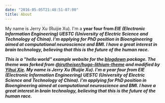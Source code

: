 ```yaml
---
date: "2016-05-05T21:48:51-07:00"
title: About
---
```


 My name is Jerry Xu (Ruijie Xu). I'm a <strong>year four<student> from <em>EIE (Electronic Information Engineering)<em> UESTC (University of Electric Science and Technology of China). I'm applying for PhD position in Bioengineering aimed at computational neuroscience and BMI. I have a great interest in brain technology, believing that this is the future of the human race. 
 
This is a "hello world" example website for the [**blogdown**](https://github.com/rstudio/blogdown) package. The theme was forked from [@jrutheiser/hugo-lithium-theme](https://github.com/jrutheiser/hugo-lithium-theme) and modified by [Yihui Xie](https://github.com/yihui/hugo-lithium).
 My name is Jerry Xu (Ruijie Xu). I'm a <strong>year four<student> from <em>EIE (Electronic Information Engineering)<em> UESTC (University of Electric Science and Technology of China). I'm applying for PhD position in Bioengineering aimed at computational neuroscience and BMI. I have a great interest in brain technology, believing that this is the future of the human race. 
